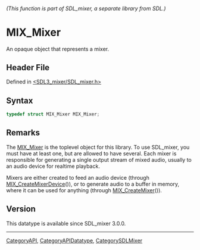 ###### (This function is part of SDL_mixer, a separate library from SDL.)
# MIX_Mixer

An opaque object that represents a mixer.

## Header File

Defined in [<SDL3_mixer/SDL_mixer.h>](https://github.com/libsdl-org/SDL_mixer/blob/main/include/SDL3_mixer/SDL_mixer.h)

## Syntax

```c
typedef struct MIX_Mixer MIX_Mixer;
```

## Remarks

The [MIX_Mixer](MIX_Mixer) is the toplevel object for this library. To use
SDL_mixer, you must have at least one, but are allowed to have several.
Each mixer is responsible for generating a single output stream of mixed
audio, usually to an audio device for realtime playback.

Mixers are either created to feed an audio device (through
[MIX_CreateMixerDevice](MIX_CreateMixerDevice)()), or to generate audio to
a buffer in memory, where it can be used for anything (through
[MIX_CreateMixer](MIX_CreateMixer)()).

## Version

This datatype is available since SDL_mixer 3.0.0.

----
[CategoryAPI](CategoryAPI), [CategoryAPIDatatype](CategoryAPIDatatype), [CategorySDLMixer](CategorySDLMixer)

